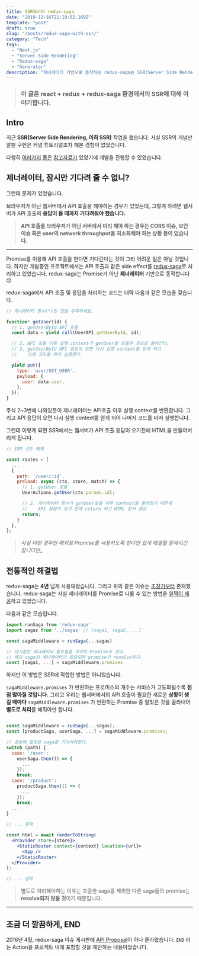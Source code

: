 ```yaml
---
title: SSR에서의 redux-saga
date: "2019-12-16T21:19:02.169Z"
template: "post"
draft: true
slug: "/posts/redux-saga-with-ssr/"
category: "Tech"
tags:
  - "Next.js"
  - "Server Side Rendering"
  - "Redux-saga"
  - "Generator"
description: "제너레이터 기반으로 동작하는 redux-saga는 SSR(Server Side Rendering)에서 어떻게 동작해야 할까요?"
---
```


> ### 이 글은 react + redux + redux-saga 환경에서의 SSR에 대해 이야기합니다.


## Intro

최근 **SSR(Server Side Rendering, 이하 SSR)** 작업을 했습니다. 사실 SSR의 개념만 알뿐 구현은 커녕 튜토리얼조차 해본 경험이 없었습니다. 

다행히 [여러가지](https://subicura.com/2016/06/20/server-side-rendering-with-react.html) [좋은](https://www.popit.kr/react-%EC%84%9C%EB%B2%84%EC%82%AC%EC%9D%B4%EB%93%9C-%EB%A0%8C%EB%8D%94%EB%A7%81/) [참고자료가](https://velopert.com/3425) 있었기에 개발을 진행할 수 있었습니다.

## 제너레이터, 잠시만 기다려 줄 수 없니?

그런데 문제가 있었습니다.

브라우저가 아닌 웹서버에서 API 호출을 해야하는 경우가 있었는데, 그렇게 하려면 웹서버가 API 호출의 **응답이 올 때까지 기다려줘야 했습니다.**

> **API 호출을 브라우저가 아닌 서버에서 미리 해야 하는 경우는 CORS 이슈, 보안이슈 혹은 user의 network throughput을 최소화해야 하는 상황 등이 있습니다.**

---

Promise를 이용해 API 호출을 한다면 기다린다는 것이 그리 어려운 일은 아닐 것입니다. 하지만 개발중인 프로젝트에서는 API 호출과 같은 side effect를 [redux-saga](https://redux-saga.js.org/)로 처리하고 있었습니다. redux-saga는 Promise가 아닌 **제너레이터** 기반으로 동작합니다 😢

redux-saga에서 API 호출 및 응답을 처리하는 코드는 대략 다음과 같은 모습을 갖습니다.

```javascript
// 제너레이터 함수(*)인 것을 주목하세요. 

function* getUser(id) {
  // 1. getUserById API 호출
  const data = yield call(UserAPI.getUserById, id);

  // 2. API 호출 이후 실행 context가 getUser를 호출한 곳으로 돌아간다.
  // 3. getUserById API 응답이 오면 다시 실행 context를 얻게 되고
  //    아래 코드를 마저 실행한다.

  yield put({
    type: 'user/SET_USER',
    payload: {
      user: data.user,
    },
  });
}
```

주석 2~3번에 나와있듯이 제너레이터는 API호출 이후 실행 context를 반환합니다. 그리고 API 응답이 오면 다시 실행 context를 얻게 되어 나머지 코드를 마저 실행합니다.

그런데 이렇게 되면 SSR에서는 웹서버가 API 호출 응답이 오기전에 HTML을 만들어버리게 됩니다. 

```javascript
// SSR 코드 예제

const routes = [
  ...
  {
    path: '/user/:id',
    preload: async (ctx, store, match) => {
      // 1. getUser 호출 
      UserActions.getUser(ctx.params.id);

      // 2. 제너레이터 함수가 getUser호출 이후 context를 돌려줬기 때문에
      //    API 응답이 오기 전에 return 되고 HTML 문서 생성
      return;
    }
  },
];

```

> *사실 이런 경우만 예외로 Promise를 사용하도록 한다면 쉽게 해결될 문제이긴 합니다만,,*


## 전통적인 해결법

redux-saga는 **4년** 넘게 사용돼왔습니다. 그리고 위와 같은 이슈는 [초창기부터](https://github.com/redux-saga/redux-saga/issues/13) 존재했습니다. redux-saga는 사실 제너레이터를 Promise로 다룰 수 있는 방법을 [일찍이 제공](https://github.com/redux-saga/redux-saga/issues/13#issuecomment-166953222)하고 있었습니다. 

다음과 같은 모습입니다.

```jsx
import runSaga from 'redux-saga'
import sagas from '../sagas' // [saga1, saga2, ...]

const sagaMiddleware = runSaga(...sagas)

// 대기중인 제너레이터 함수들을 각각의 Promise로 관리.
// 해당 saga의 제너레이터가 종료되면 promise가 resolve된다.
const [saga1, ...] = sagaMiddleware.promises
```

하지만 이 방법은 SSR에 적합한 방법은 아니었습니다.

`sagaMiddleware.promises` 가 반환하는 프로미스의 개수는 서비스가 고도화될수록 **점점 많아질 것입니다.** 그리고 우리는 웹서버에서의 API 호출이 필요한 새로운 **상황이 생길 때마다** `sagaMiddleware.promises` 가 반환하는 Promise 중 알맞은 것을 골라내어 **별도로 처리**를 해줘야만 합니다.

```jsx

const sagaMiddleware = runSaga(...sagas);
const [productSaga, userSaga, ...] = sagaMiddleware.promises;

// 경로에 알맞은 saga를 기다려야한다.
switch (path) {
  case: '/user':
    userSaga.then(() => {
      ...
    });
    break;
  case: '/product':
    productSaga.then(() => {
      ...
    });
    break;
  ...
}

// ... 중략

const html = await renderToString(
  <Provider store={store}>
    <StaticRouter context={context} location={url}>
      <App />
    </StaticRouter>
  </Provider>
);

// ... 생략
```
> 별도로 처리해야하는 이유는 호출한 saga를 제외한 다른 saga들의 promise는 **resolve되지 않을 것**이기 때문입니다.

---

## 조금 더 깔끔하게, END

2016년 4월, redux-saga 이슈 게시판에 [API Proposal](https://github.com/redux-saga/redux-saga/issues/255)이 하나 올라왔습니다. `END` 라는 Action을 프로젝트 내에 포함할 것을 제안하는 내용이었습니다. 
